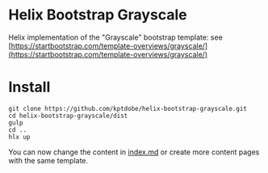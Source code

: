 # Helix Bootstrap Grayscale

Helix implementation of the "Grayscale" bootstrap template: see [https://startbootstrap.com/template-overviews/grayscale/](https://startbootstrap.com/template-overviews/grayscale/)

# Install

```
git clone https://github.com/kptdobe/helix-bootstrap-grayscale.git
cd helix-bootstrap-grayscale/dist
gulp
cd ..
hlx up
```

You can now change the content in [index.md](./index.md) or create more content pages with the same template.